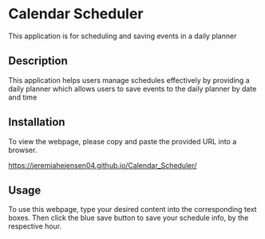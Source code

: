 # Calendar Scheduler
This application is for scheduling and saving events in a daily planner

## Description

This application helps users manage schedules effectively by providing a daily planner which allows users to save events to the daily planner by date and time

## Installation

To view the webpage, please copy and paste the provided URL into a browser.

https://jeremiahejensen04.github.io/Calendar_Scheduler/

## Usage

To use this webpage, type your desired content into the corresponding text boxes. Then click the blue save button to save your schedule info, by the respective hour.